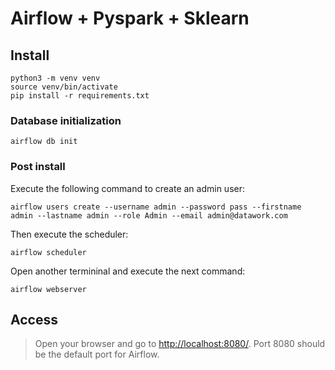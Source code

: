# Airflow + Pyspark + Sklearn

## Install
```
python3 -m venv venv
source venv/bin/activate
pip install -r requirements.txt
```
### Database initialization
```
airflow db init
```

### Post install
Execute the following command to create an admin user:
```
airflow users create --username admin --password pass --firstname admin --lastname admin --role Admin --email admin@datawork.com
```
Then execute the scheduler:
```
airflow scheduler
```
Open another termininal and execute the next command:
```
airflow webserver
```
## Access
> Open your browser and go to [http://localhost:8080/](http://localhost:8080/). Port 8080 should be the default port for Airflow.

